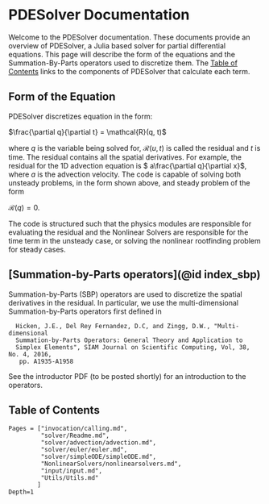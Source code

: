 # PDESolver Documentation
Welcome to the PDESolver documentation.  These documents provide an overview
of PDESolver, a Julia based solver for partial differential equations.
This page will describe the form of the equations and the Summation-By-Parts
operators used to discretize them.  The [Table of Contents](@ref) links to
the components of PDESolver that calculate each term.

## Form of the Equation

PDESolver discretizes equation in the form:

$\frac{\partial q}{\partial t} = \mathcal{R}(q, t)$

where $q$ is the variable being solved for, $\mathcal{R}(u, t)$ is called the
residual and $t$ is time.
The residual contains all the spatial derivatives.  For example, the residual
for the 1D advection equation is $ a\frac{\partial q}{\partial x}$, where
$a$ is the advection velocity.
The code is capable of solving both unsteady problems, in the form shown above,
and steady problem of the form

$\mathcal{R}(q) = 0.$

The code is structured such that the physics modules are responsible for 
evaluating the residual and the Nonlinear Solvers are responsible for the
time term in the unsteady case, or solving the nonlinear rootfinding problem
for steady cases.

## [Summation-by-Parts operators](@id index_sbp)

Summation-by-Parts (SBP) operators are used to discretize the spatial derivatives in
the residual. In particular, we use the multi-dimensional Summation-by-Parts
operators first defined in 

```
  Hicken, J.E., Del Rey Fernandez, D.C, and Zingg, D.W., "Multi-dimensional 
  Summation-by-Parts Operators: General Theory and Application to 
  Simplex Elements", SIAM Journal on Scientific Computing, Vol, 38, No. 4, 2016,
   pp. A1935-A1958
```

See the introductor PDF (to be posted shortly) for an introduction to the
operators.

## Table of Contents
```@contents
Pages = ["invocation/calling.md",
         "solver/Readme.md",
         "solver/advection/advection.md",
         "solver/euler/euler.md",
         "solver/simpleODE/simpleODE.md",
         "NonlinearSolvers/nonlinearsolvers.md",
         "input/input.md",
         "Utils/Utils.md"
        ]
Depth=1
```
